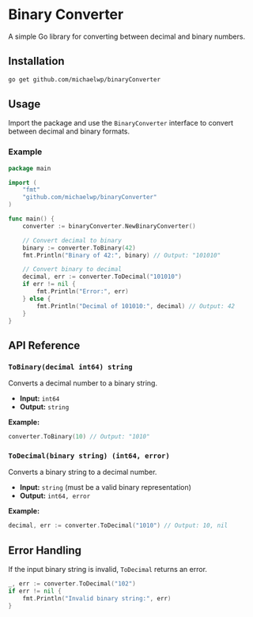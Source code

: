 # Binary Converter

A simple Go library for converting between decimal and binary numbers.

## Installation

```sh
go get github.com/michaelwp/binaryConverter
```

## Usage

Import the package and use the `BinaryConverter` interface to convert between decimal and binary formats.

### Example

```go
package main

import (
	"fmt"
	"github.com/michaelwp/binaryConverter"
)

func main() {
	converter := binaryConverter.NewBinaryConverter()

	// Convert decimal to binary
	binary := converter.ToBinary(42)
	fmt.Println("Binary of 42:", binary) // Output: "101010"

	// Convert binary to decimal
	decimal, err := converter.ToDecimal("101010")
	if err != nil {
		fmt.Println("Error:", err)
	} else {
		fmt.Println("Decimal of 101010:", decimal) // Output: 42
	}
}
```

## API Reference

### `ToBinary(decimal int64) string`
Converts a decimal number to a binary string.

- **Input:** `int64`
- **Output:** `string`

**Example:**
```go
converter.ToBinary(10) // Output: "1010"
```

### `ToDecimal(binary string) (int64, error)`
Converts a binary string to a decimal number.

- **Input:** `string` (must be a valid binary representation)
- **Output:** `int64, error`

**Example:**
```go
decimal, err := converter.ToDecimal("1010") // Output: 10, nil
```

## Error Handling
If the input binary string is invalid, `ToDecimal` returns an error.
```go
_, err := converter.ToDecimal("102")
if err != nil {
    fmt.Println("Invalid binary string:", err)
}
```

